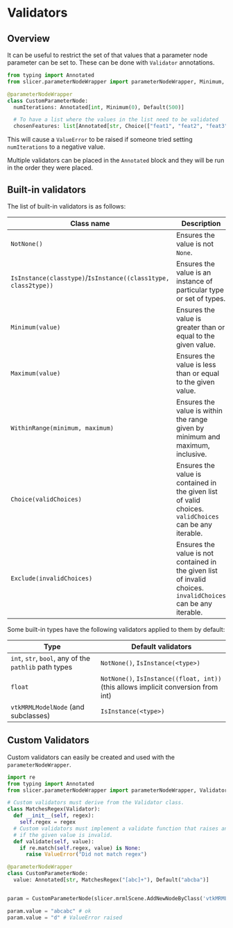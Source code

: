 # Validators

## Overview

It can be useful to restrict the set of that values that a parameter node parameter can be set to. These can be done with `Validator` annotations.

```py
from typing import Annotated
from slicer.parameterNodeWrapper import parameterNodeWrapper, Minimum, Default

@parameterNodeWrapper
class CustomParameterNode:
  numIterations: Annotated[int, Minimum(0), Default(500)]

  # To have a list where the values in the list need to be validated
  chosenFeatures: list[Annotated[str, Choice(["feat1", "feat2", "feat3"])]]
```

This will cause a `ValueError` to be raised if someone tried setting `numIterations` to a negative value.

Multiple validators can be placed in the `Annotated` block and they will be run in the order they were placed.

## Built-in validators

The list of built-in validators is as follows:

| Class name                                                    | Description                                                                                                    |
|---------------------------------------------------------------|----------------------------------------------------------------------------------------------------------------|
|`NotNone()`                                                    | Ensures the value is not `None`.                                                                               |
|`IsInstance(classtype)`/`IsInstance((class1type, class2type))` | Ensures the value is an instance of particular type or set of types.                                           |
|`Minimum(value)`                                               | Ensures the value is greater than or equal to the given value.                                                 |
|`Maximum(value)`                                               | Ensures the value is less than or equal to the given value.                                                    |
|`WithinRange(minimum, maximum)`                                | Ensures the value is within the range given by minimum and maximum, inclusive.                                 |
|`Choice(validChoices)`                                         | Ensures the value is contained in the given list of valid choices. `validChoices` can be any iterable.         |
|`Exclude(invalidChoices)`                                      | Ensures the value is not contained in the given list of invalid choices. `invalidChoices` can be any iterable. |


Some built-in types have the following validators applied to them by default:

| Type                                                  | Default validators                                                                 |
|-------------------------------------------------------|------------------------------------------------------------------------------------|
| `int`, `str`, `bool`, any of the `pathlib` path types | `NotNone()`, `IsInstance(<type>)`                                                    |
| `float`                                               | `NotNone()`, `IsInstance((float, int))` (this allows implicit conversion from int) |
| `vtkMRMLModelNode` (and subclasses)                   | `IsInstance(<type>)`                                                                 |

## Custom Validators

Custom validators can easily be created and used with the `parameterNodeWrapper`.

```py
import re
from typing import Annotated
from slicer.parameterNodeWrapper import parameterNodeWrapper, Validator

# Custom validators must derive from the Validator class.
class MatchesRegex(Validator):
  def __init__(self, regex):
    self.regex = regex
  # Custom validators must implement a validate function that raises an Exception
  # if the given value is invalid.
  def validate(self, value):
    if re.match(self.regex, value) is None:
      raise ValueError("Did not match regex")

@parameterNodeWrapper
class CustomParameterNode:
  value: Annotated[str, MatchesRegex("[abc]+"), Default("abcba")]


param = CustomParameterNode(slicer.mrmlScene.AddNewNodeByClass('vtkMRMLScriptedModuleNode'))

param.value = "abcabc" # ok
param.value = "d" # ValueError raised
```
